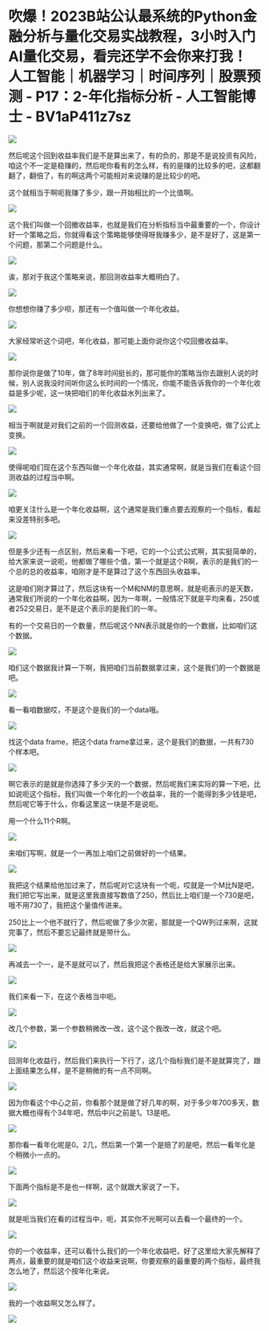 # 吹爆！2023B站公认最系统的Python金融分析与量化交易实战教程，3小时入门AI量化交易，看完还学不会你来打我！人工智能｜机器学习｜时间序列｜股票预测 - P17：2-年化指标分析 - 人工智能博士 - BV1aP411z7sz

![](img/9f25d264c7d4c199c41c3668fef0b08e_0.png)

然后呢这个回到收益率我们是不是算出来了，有的负的，那是不是说投资有风险，咱这个不一定是稳赚的，然后呢你看有的怎么样，有的是赚的比较多的吧，这都翻翻了，翻倍了，有的啊这两个可能相对来说赚的是比较少的吧。

这个就相当于啊呃我赚了多少，跟一开始相比的一个比值啊。

![](img/9f25d264c7d4c199c41c3668fef0b08e_2.png)

这个我们叫做一个回撤收益率，也就是我们在分析指标当中最重要的一个，你设计好一个策略之后，你就得看这个策略能够使得呀我赚多少，是不是好了，这是第一个问题，那第二个问题是什么。



![](img/9f25d264c7d4c199c41c3668fef0b08e_4.png)

诶，那对于我这个策略来说，那回测收益率大概明白了。

![](img/9f25d264c7d4c199c41c3668fef0b08e_6.png)

你想想你赚了多少呗，那还有一个值叫做一个年化收益。

![](img/9f25d264c7d4c199c41c3668fef0b08e_8.png)

大家经常听这个词吧，年化收益，那可能上面你说你这个哎回撤收益率。

![](img/9f25d264c7d4c199c41c3668fef0b08e_10.png)

那你说你是做了10年，做了8年时间挺长的，那可能你的策略当你去跟别人说的时候，别人说我没时间听你这么长时间的一个情况，你能不能告诉我你的一个年化收益是多少呢，这一块把咱们的年化收益水列出来了。



![](img/9f25d264c7d4c199c41c3668fef0b08e_12.png)

相当于啊就是对我们之前的一个回测收益，还要给他做了一个变换吧，做了公式上变换。

![](img/9f25d264c7d4c199c41c3668fef0b08e_14.png)

使得呢咱们现在这个东西叫做一个年化收益，其实通常啊，就是当我们在看这个回测收益的过程当中啊。

![](img/9f25d264c7d4c199c41c3668fef0b08e_16.png)

咱更关注什么是一个年化收益啊，这个通常是我们重点要去观察的一个指标，看起来没差特别多吧。

![](img/9f25d264c7d4c199c41c3668fef0b08e_18.png)

但是多少还有一点区别，然后来看一下吧，它的一个公式公式啊，其实挺简单的，给大家来说一说呃，他都做了哪些个值，第一个就是这个R啊，表示的是我们的一个总的总的收益率，咱刚才是不是算过了这个东西回头收益率。

这是咱们刚才算过了，然后这块有一个M和NM的意思啊，就是呃表示的是天数，通常我们所说的一个年化收益啊，因为一年啊，一般情况下就是平均来看，250或者252交易日，是不是这个表示的是我们的一年。

有的一个交易日的一个数量，然后呢这个NN表示就是你的一个数据，比如咱们这个数据。

![](img/9f25d264c7d4c199c41c3668fef0b08e_20.png)

咱们这个数据我计算一下啊，我把咱们当前数据拿过来，这个是我们的一个数据是吧。

![](img/9f25d264c7d4c199c41c3668fef0b08e_22.png)

看一看咱数据哎，不是这个是我们的一个data哦。

![](img/9f25d264c7d4c199c41c3668fef0b08e_24.png)

找这个data frame，把这个data frame拿过来，这个是我们的数据，一共有730个样本吧。



![](img/9f25d264c7d4c199c41c3668fef0b08e_26.png)

啊它表示的是就是你选择了多少天的一个数据，然后呢我们来实际的算一下吧，比如说呃这个指标，我们叫做一个年化的一个收益率，我的一个能得到多少钱是吧，然后呢它等于什么，你看这里这一块是不是说呃。

用一个什么11个R啊。

![](img/9f25d264c7d4c199c41c3668fef0b08e_28.png)

来咱们写啊，就是一个一再加上咱们之前做好的一个结果。

![](img/9f25d264c7d4c199c41c3668fef0b08e_30.png)

我把这个结果给他加过来了，然后呢对它这块有一个呃，哎就是一个M比N是吧，我们把它写出来，就是这里我直接写数值了250，然后比上咱们是一个730是吧，哦不用730了，我把这个量值传进来。

250比上一个他不就行了，然后呢做了多少次密，那就是一个QW列过来啊，这就完事了，然后不要忘记最终就是带什么。



![](img/9f25d264c7d4c199c41c3668fef0b08e_32.png)

再减去一个一，是不是就可以了，然后我把这个表格还是给大家展示出来。

![](img/9f25d264c7d4c199c41c3668fef0b08e_34.png)

我们来看一下，在这个表格当中呃。

![](img/9f25d264c7d4c199c41c3668fef0b08e_36.png)

改几个参数，第一个参数稍微改一改，这个这个我改一改，就这个吧。

![](img/9f25d264c7d4c199c41c3668fef0b08e_38.png)

回测年化收益行，然后我们来执行一下行了，这几个指标我们是不是就算完了，跟上面结果怎么样，是不是稍微的有一点不同啊。



![](img/9f25d264c7d4c199c41c3668fef0b08e_40.png)

因为你看这个中心之前，你看那个就是做了好几年的啊，对于多少年700多天，数据大概也得有个34年吧，然后中兴之前是1。13是吧。



![](img/9f25d264c7d4c199c41c3668fef0b08e_42.png)

那你看一看年化呢是0。2几，然后第一个第一个是赔了的是吧，然后一看年化是个稍微小一点的。

![](img/9f25d264c7d4c199c41c3668fef0b08e_44.png)

下面两个指标是不是也一样啊，这个就跟大家说了一下。

![](img/9f25d264c7d4c199c41c3668fef0b08e_46.png)

就是呃当我们在看的过程当中，呃，其实你不光啊可以去看一个最终的一个。

![](img/9f25d264c7d4c199c41c3668fef0b08e_48.png)

你的一个收益率，还可以看什么我们的一个年化收益吧，好了这里给大家先解释了两点，最重要的就是咱们这个收益来说啊，你要观察的最重要的两个指标，最终我怎么地了，然后这个按年化来说。



![](img/9f25d264c7d4c199c41c3668fef0b08e_50.png)

我的一个收益啊又怎么样了。

![](img/9f25d264c7d4c199c41c3668fef0b08e_52.png)